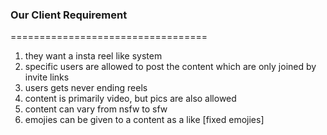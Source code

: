 ### Our Client Requirement ###
==================================


1. they want a insta reel like system
2. specific users are allowed to post the content which are only joined by invite links
3. users gets never ending reels
4. content is primarily video, but pics are also allowed
5. content can vary from nsfw to sfw
6. emojies can be given to a content as a like [fixed emojies]
